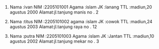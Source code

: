 1.   Nama  :ivan
     NIM   :2205101001
     Agama :islam
     JK    :lanang
     TTL   :madiun,20 agustus 2000
     Alamat:jl.tanjung manis no . 2
     
2.  Nama  :titus
    NIM   :2205101002
    agama :islam
    JK    :cowok
    TTL   :madiun,24 agustus 2003
    Alamat:jl.tanjung raya no . 12
     
3.   Nama  :putra
     NIM   :2205101003
     Agama :islam
     JK    :Jantan
     TTL   :madiun,10 agustus 2002
     Alamat:jl.tanjung mekar no . 3
